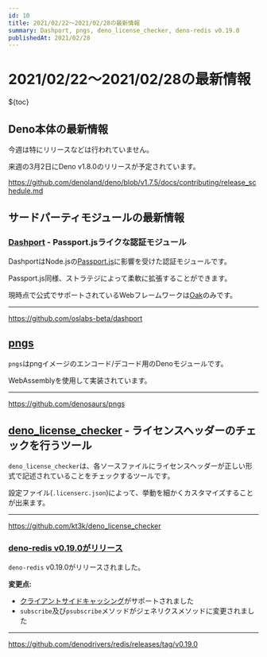```yaml
---
id: 10
title: 2021/02/22〜2021/02/28の最新情報
summary: Dashport, pngs, deno_license_checker, deno-redis v0.19.0
publishedAt: 2021/02/28
---
```


# 2021/02/22〜2021/02/28の最新情報

${toc}

## Deno本体の最新情報

今週は特にリリースなどは行われていません。

来週の3月2日にDeno v1.8.0のリリースが予定されています。

https://github.com/denoland/deno/blob/v1.7.5/docs/contributing/release_schedule.md

## サードパーティモジュールの最新情報

### [Dashport](https://github.com/oslabs-beta/dashport) - Passport.jsライクな認証モジュール

DashportはNode.jsの[Passport.js](https://github.com/jaredhanson/passport)に影響を受けた認証モジュールです。

Passport.js同様、ストラテジによって柔軟に拡張することができます。

現時点で公式でサポートされているWebフレームワークは[Oak](https://github.com/oakserver/oak)のみです。

---

https://github.com/oslabs-beta/dashport

## [pngs](https://github.com/denosaurs/pngs)

`pngs`はpngイメージのエンコード/デコード用のDenoモジュールです。

WebAssemblyを使用して実装されています。

---

https://github.com/denosaurs/pngs

## [deno_license_checker](https://github.com/kt3k/deno_license_checker) - ライセンスヘッダーのチェックを行うツール

`deno_license_checker`は、各ソースファイルにライセンスヘッダーが正しい形式で記述されていることをチェックするツールです。

設定ファイル(`.licenserc.json`)によって、挙動を細かくカスタマイズすることが出来ます。

---

https://github.com/kt3k/deno_license_checker

### [deno-redis v0.19.0がリリース](https://github.com/denodrivers/redis/releases/tag/v0.19.0)

`deno-redis` v0.19.0がリリースされました。

**変更点:**

- [クライアントサイドキャッシング](https://redis.io/topics/client-side-caching)がサポートされました
- `subscribe`及び`psubscribe`メソッドがジェネリクスメソッドに変更されました

---

https://github.com/denodrivers/redis/releases/tag/v0.19.0
